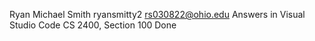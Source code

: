 Ryan Michael Smith 
ryansmitty2
rs030822@ohio.edu
Answers in Visual Studio Code
CS 2400, Section 100
Done
